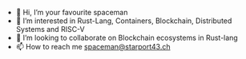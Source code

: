 - 👋 Hi, I’m your favourite spaceman
- 👀 I’m interested in Rust-Lang, Containers, Blockchain, Distributed Systems and RISC-V
- 💞️ I’m looking to collaborate on Blockchain ecosystems in Rust-lang
- 📫 How to reach me <spaceman@starport43.ch>

<!---
starport43/starport43 is a ✨ special ✨ repository because its `README.md` (this file) appears on your GitHub profile.
You can click the Preview link to take a look at your changes.
--->
